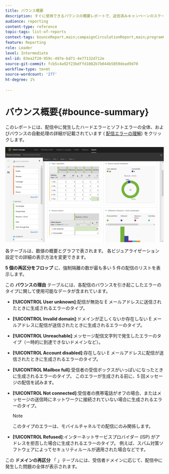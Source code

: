```yaml
---
title: バウンス概要
description: すぐに使用できるバウンスの概要レポートで、送信済みキャンペーンのステータスと発生した可能性のあるエラーを確認します。
audience: reporting
content-type: reference
topic-tags: list-of-reports
context-tags: bounceReport,main;campaignCirculationReport,main;programCirculationReport,main
feature: Reporting
role: Leader
level: Intermediate
exl-id: 03ea2f20-959c-497e-bd71-4e77132d712e
source-git-commit: fcb5c4a92f23bdffd1082b7b044b5859dead9d70
workflow-type: tm+mt
source-wordcount: '277'
ht-degree: 1%

---
```


# バウンス概要{#bounce-summary}

このレポートには、配信中に発生したハードエラーとソフトエラーの全体、およびバウンスの自動処理の詳細が記載されています ( [配信エラーの理解](../../sending/using/understanding-delivery-failures.md)) をクリックします。

![](assets/campaign_reports_bounces.png)

各テーブルは、数値の概要とグラフで表されます。 各ビジュアライゼーション設定での詳細の表示方法を変更できます。

**5 個の再区分をフロップ** に、強制隔離の数が最も多い 5 件の配信のリストを表示します。

この **バウンスの理由** テーブルには、各配信のバウンスを引き起こしたエラーのタイプに関して使用可能なデータが含まれています。

* **[!UICONTROL User unknown]**:配信が無効な E メールアドレスに送信されたときに生成されるエラーのタイプ。
* **[!UICONTROL Invalid domain]**:ドメインが正しくないか存在しない E メールアドレスに配信が送信されたときに生成されるエラーのタイプ。
* **[!UICONTROL Unreachable]**:メッセージ配信文字列で発生したエラーのタイプ（一時的に到達できないドメインなど）。
* **[!UICONTROL Account disabled]**:存在しない E メールアドレスに配信が送信されたときに生成されるエラーのタイプ。
* **[!UICONTROL Mailbox full]**:受信者の受信ボックスがいっぱいになったときに生成されるエラーのタイプ。 このエラーが生成される前に、5 回メッセージの配信を試みます。
* **[!UICONTROL Not connected]**:受信者の携帯電話がオフの場合、またはメッセージの送信時にネットワークに接続されていない場合に生成されるエラーのタイプ。

   >[!NOTE]
   >
   >このタイプのエラーは、モバイルチャネルでの配信にのみ関係します。

* **[!UICONTROL Refused]**:インターネットサービスプロバイダー (ISP) がアドレスを拒否した場合に生成されるエラーのタイプ。 例えば、スパム対策ソフトウェアによってセキュリティルールが適用された場合などです。

この **ドメインの再区分** 「 」テーブルには、受信者ドメインに応じて、配信中に発生した問題の全体が表示されます。
